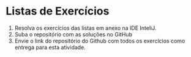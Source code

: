# Listas de Exercícios
1. Resolva os exercícios das listas em anexo na IDE InteliJ.
2. Suba o repositório com as soluções no GitHub
3. Envie o link do repositório do Github com todos os exercícios como entrega para esta atividade.
